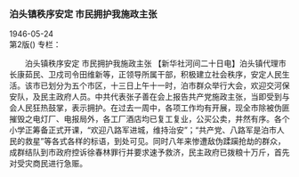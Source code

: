 ### 泊头镇秩序安定  市民拥护我施政主张  

1946-05-24  
第2版()
专栏：

　　泊头镇秩序安定
    市民拥护我施政主张
    【新华社河间二十日电】泊头镇代理市长康茹民、卫戍司令田维新等，正领导所属干部，积极建立社会秩序，安定人民生活。该市已划分为五个市区，十三日上午十一时，泊市群众举行大会，欢迎交河保安队，及民主政府人员。中共代表张子善在会上报告共产党施政主张，当即受到与会人民狂热鼓掌，表示拥护。在过去一周中，各项工作均有开展，现全市除被伪匪摧毁之电灯厂、电报局外，各工厂酒店均已复工复业，公买公卖，井然有序。各个小学正筹备正式开课，“欢迎八路军进城，维持治安”；“共产党、八路军是泊市人民的救星”等各式各样的标语，到处可见。同时八年来惨遭敌伪蹂躏抢劫的群众，成群结队到市政府控诉徐春林罪行并要求速予救济，民主政府已拨粮十万斤，首先对受灾商民进行急赈。  
